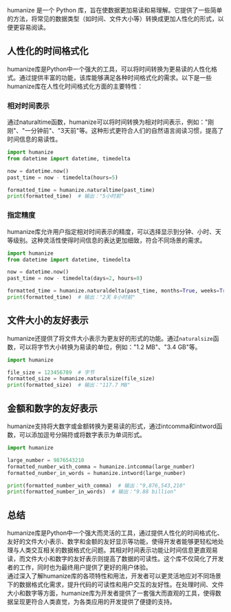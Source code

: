 humanize 是一个 Python 库，旨在使数据更加易读和易理解。它提供了一些简单的方法，将常见的数据类型（如时间、文件大小等）转换成更加人性化的形式，以便更容易阅读。
<a name="g6KGh"></a>
## 人性化的时间格式化
humanize库是Python中一个强大的工具，可以将时间转换为更易读的人性化格式。通过提供丰富的功能，该库能够满足各种时间格式化的需求。以下是一些humanize库在人性化时间格式化方面的主要特性：
<a name="GYiNt"></a>
### 相对时间表示
通过naturaltime函数，humanize可以将时间转换为相对时间表示，例如："刚刚"、"一分钟前"、"3天前"等。这种形式更符合人们的自然语言阅读习惯，提高了时间信息的易读性。
```python
import humanize
from datetime import datetime, timedelta

now = datetime.now()
past_time = now - timedelta(hours=5)

formatted_time = humanize.naturaltime(past_time)
print(formatted_time)  # 输出："5小时前"
```
<a name="wBRHM"></a>
### 指定精度
humanize库允许用户指定相对时间表示的精度，可以选择显示到分钟、小时、天等级别。这种灵活性使得时间信息的表达更加细致，符合不同场景的需求。
```python
import humanize
from datetime import datetime, timedelta

now = datetime.now()
past_time = now - timedelta(days=2, hours=8)

formatted_time = humanize.naturaldelta(past_time, months=True, weeks=True, days=True)
print(formatted_time)  # 输出："2天 8小时前"
```
<a name="gofHV"></a>
## 文件大小的友好表示
humanize还提供了将文件大小表示为更友好的形式的功能。通过`naturalsize`函数，可以将字节大小转换为易读的单位，例如："1.2 MB"、"3.4 GB"等。
```python
import humanize

file_size = 123456789  # 字节
formatted_size = humanize.naturalsize(file_size)
print(formatted_size)  # 输出："117.7 MB"
```
<a name="VkQo6"></a>
## 金额和数字的友好表示
humanize支持将大数字或金额转换为更易读的形式，通过intcomma和intword函数，可以添加逗号分隔符或将数字表示为单词形式。
```python
import humanize

large_number = 9876543210
formatted_number_with_comma = humanize.intcomma(large_number)
formatted_number_in_words = humanize.intword(large_number)

print(formatted_number_with_comma)  # 输出："9,876,543,210"
print(formatted_number_in_words)  # 输出："9.88 billion"
```
<a name="S8rr8"></a>
## 总结
humanize库是Python中一个强大而灵活的工具，通过提供人性化的时间格式化、友好的文件大小表示、数字和金额的友好显示等功能，使得开发者能够更轻松地处理与人类交互相关的数据格式化问题。其相对时间表示功能让时间信息更直观易读，而文件大小和数字的友好表示则提高了数据的可读性。这个库不仅简化了开发者的工作，同时也为最终用户提供了更好的用户体验。<br />通过深入了解humanize库的各项特性和用法，开发者可以更灵活地应对不同场景下的数据格式化需求，提升代码的可读性和用户交互的友好性。在处理时间、文件大小和数字等方面，humanize库为开发者提供了一套强大而直观的工具，使得数据呈现更符合人类直觉，为各类应用的开发提供了便捷的支持。
